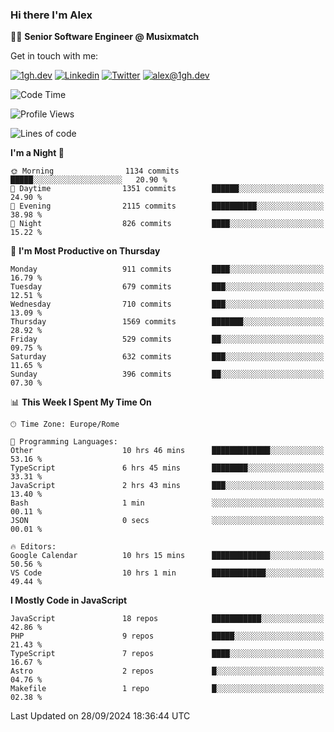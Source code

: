 ### Hi there I'm Alex

👨‍💻 __Senior Software Engineer @ Musixmatch__

Get in touch with me:

[![1gh.dev](https://img.shields.io/static/v1?label=1gh.dev&message=%20&color=red&logo=&style=flat-square&logoColor=white)](https://www.1gh.dev/)
[![Linkedin](https://img.shields.io/static/v1?label=Linkedin&message=%20&color=blue&logo=Linkedin&style=flat-square&logoColor=white)](https://linkedin.com/in/alexghirelli)
[![Twitter](https://img.shields.io/static/v1?label=Twitter&message=%20&color=blue&logo=Twitter&style=flat-square&logoColor=white)](https://twitter.com/alexGhirelli)
[![alex@1gh.dev](https://img.shields.io/static/v1?label=alex@1gh.dev&message=%20&color=red&logo=gmail&style=flat-square&logoColor=white)](mailto:alex@1gh.dev)

<!--START_SECTION:waka-->
![Code Time](http://img.shields.io/badge/Code%20Time-8%2C135%20hrs%2015%20mins-blue)

![Profile Views](http://img.shields.io/badge/Profile%20Views-0-blue)

![Lines of code](https://img.shields.io/badge/From%20Hello%20World%20I%27ve%20Written-25.8%20million%20lines%20of%20code-blue)

**I'm a Night 🦉** 

```text
🌞 Morning                1134 commits        █████░░░░░░░░░░░░░░░░░░░░   20.90 % 
🌆 Daytime                1351 commits        ██████░░░░░░░░░░░░░░░░░░░   24.90 % 
🌃 Evening                2115 commits        ██████████░░░░░░░░░░░░░░░   38.98 % 
🌙 Night                  826 commits         ████░░░░░░░░░░░░░░░░░░░░░   15.22 % 
```
📅 **I'm Most Productive on Thursday** 

```text
Monday                   911 commits         ████░░░░░░░░░░░░░░░░░░░░░   16.79 % 
Tuesday                  679 commits         ███░░░░░░░░░░░░░░░░░░░░░░   12.51 % 
Wednesday                710 commits         ███░░░░░░░░░░░░░░░░░░░░░░   13.09 % 
Thursday                 1569 commits        ███████░░░░░░░░░░░░░░░░░░   28.92 % 
Friday                   529 commits         ██░░░░░░░░░░░░░░░░░░░░░░░   09.75 % 
Saturday                 632 commits         ███░░░░░░░░░░░░░░░░░░░░░░   11.65 % 
Sunday                   396 commits         ██░░░░░░░░░░░░░░░░░░░░░░░   07.30 % 
```


📊 **This Week I Spent My Time On** 

```text
🕑︎ Time Zone: Europe/Rome

💬 Programming Languages: 
Other                    10 hrs 46 mins      █████████████░░░░░░░░░░░░   53.16 % 
TypeScript               6 hrs 45 mins       ████████░░░░░░░░░░░░░░░░░   33.31 % 
JavaScript               2 hrs 43 mins       ███░░░░░░░░░░░░░░░░░░░░░░   13.40 % 
Bash                     1 min               ░░░░░░░░░░░░░░░░░░░░░░░░░   00.11 % 
JSON                     0 secs              ░░░░░░░░░░░░░░░░░░░░░░░░░   00.01 % 

🔥 Editors: 
Google Calendar          10 hrs 15 mins      █████████████░░░░░░░░░░░░   50.56 % 
VS Code                  10 hrs 1 min        ████████████░░░░░░░░░░░░░   49.44 % 
```

**I Mostly Code in JavaScript** 

```text
JavaScript               18 repos            ███████████░░░░░░░░░░░░░░   42.86 % 
PHP                      9 repos             █████░░░░░░░░░░░░░░░░░░░░   21.43 % 
TypeScript               7 repos             ████░░░░░░░░░░░░░░░░░░░░░   16.67 % 
Astro                    2 repos             █░░░░░░░░░░░░░░░░░░░░░░░░   04.76 % 
Makefile                 1 repo              █░░░░░░░░░░░░░░░░░░░░░░░░   02.38 % 
```




 Last Updated on 28/09/2024 18:36:44 UTC
<!--END_SECTION:waka-->
